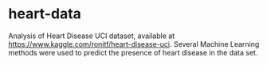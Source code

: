 # heart-data
Analysis of Heart Disease UCI dataset, available at https://www.kaggle.com/ronitf/heart-disease-uci.
Several Machine Learning methods were used to predict the presence of heart disease in the data set.
